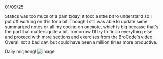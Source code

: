 01/09/25

Statics was too much of a pain today, it took a little bit to understand so I put off working on this for a bit.
Though I still was able to update some summarized notes on all my coding on onenote, which is big because that's the part that matters quite a bit. Tomorrow I'll try to finish everything else and proceed with more sections and exercises from the BroCode's video.
Overall not a bad day, but could have been a million times more productive.

Daily minjeong!
![image](https://github.com/user-attachments/assets/c6376e3e-a770-466b-a419-74ead325c875)

